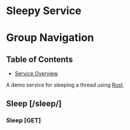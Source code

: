 
# Sleepy Service

# Group Navigation

## Table of Contents

+ [Service Overview](./)

A demo service for sleeping a thread using [Rust](https://www.rust-lang.org/).

## Sleep [/sleep/<duration>]

### Sleep [GET]
